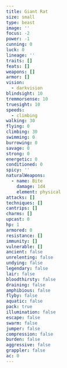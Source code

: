 ```yaml
---
title: Giant Rat
size: small
type: beast
image: ''
focus: -2
power: -1
cunning: 0
luck: 0
lineage: ''
traits: []
feats: []
weapons: []
armor: []
vision:
  - darkvision
blindsight: 10
tremmorsense: 10
truesight: 10
speeds:
  - climbing
walking: 30
flying: 0
climbing: 30
swimming: 0
burrowing: 0
savage: 0
strong: 0
energetic: 0
conditioned: 0
spicy: ''
naturalWeapons:
  - name: Bite
    damage: 1d4
    element: physical
attacks: []
techniques: []
cantrips: []
charms: []
upcast: 0
hp: 1
armored: 0
resistance: []
immunity: []
vulnerable: []
ancient: false
unrelenting: false
undying: false
legendary: false
lair: false
bloodthirsty: false
draining: false
amphibious: false
flyby: false
aquatic: false
pack: true
illumination: false
escape: false
swarm: false
jumper: false
compression: false
burden: false
aggressive: false
grappler: false
ac: 0
---
```


